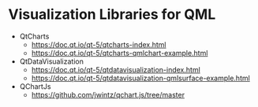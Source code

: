 # Visualization Libraries for QML

* QtCharts
  * https://doc.qt.io/qt-5/qtcharts-index.html
  * https://doc.qt.io/qt-5/qtcharts-qmlchart-example.html
* QtDataVisualization
  * https://doc.qt.io/qt-5/qtdatavisualization-index.html
  * https://doc.qt.io/qt-5/qtdatavisualization-qmlsurface-example.html
* QChartJs
  * https://github.com/jwintz/qchart.js/tree/master
